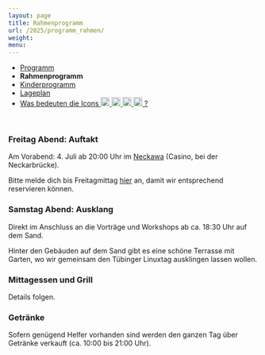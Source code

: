 ```yaml
---
layout: page
title: Rahmenprogramm
url: /2025/programm_rahmen/
weight:
menu:
---
```


* <a href="../programm/">Programm</a>
* <span style="font-weight: bold;">Rahmenprogramm</span>
* <a href="../kinder/">Kinderprogramm</a>
* <a href="../lageplan/">Lageplan</a>
* <a href="../programm_was_bedeuten_die_icons">Was bedeuten die Icons <img height="18" width="18" src="../../images/workshop.svg"> <img height="18" width="18" src="../../images/talk.svg"> <img height="18" width="18" src="../../images/talk2.svg"> <img height="18" width="18" src="../../images/lightning.svg"> ?</a>

<p><br/></p>

### Freitag Abend: Auftakt

Am Vorabend: 4. Juli ab 20:00 Uhr im [Neckawa](https://neckawa.de/) (Casino, bei der Neckarbrücke).

Bitte melde dich bis Freitagmittag [hier](https://cloud.fsi.uni-tuebingen.de/apps/forms/s/yyTbxtagcDYJCCp8M6kCkkGG) an, damit wir entsprechend reservieren können.

### Samstag Abend: Ausklang

Direkt im Anschluss an die Vorträge und Workshops ab ca. 18:30 Uhr auf dem Sand.

Hinter den Gebäuden auf dem Sand gibt es eine schöne Terrasse mit Garten, wo wir
gemeinsam den Tübinger Linuxtag ausklingen lassen wollen.

### Mittagessen und Grill

Details folgen.

### Getränke

Sofern genügend Helfer vorhanden sind werden den ganzen Tag über Getränke
verkauft (ca. 10:00 bis 21:00 Uhr).
